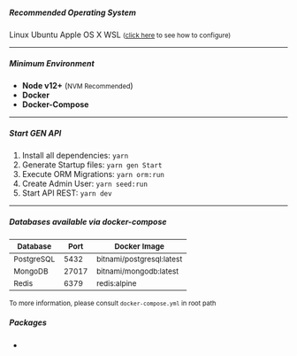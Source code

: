 ##### Recommended Operating System
  Linux Ubuntu
  Apple OS X
  WSL <small>([click here](http://google.com) to see how to configure)</small>

---

##### Minimum Environment
  * **Node v12+** (<small>NVM Recommended</small>)
  * **Docker**
  * **Docker-Compose**

---

##### Start GEN API

  1. Install all dependencies: `yarn`
  2. Generate Startup files: `yarn gen Start`
  3. Execute ORM Migrations: `yarn orm:run`
  4. Create Admin User: `yarn seed:run`
  5. Start API REST: `yarn dev`

---

##### Databases available via docker-compose

<small>Database  | <small>Port | <small>Docker Image
------------- | ------------- | -------------
<small>PostgreSQL</small>  | <small>5432 | <small>bitnami/postgresql:latest
<small>MongoDB  | <small>27017 | <small>bitnami/mongodb:latest
<small>Redis  | <small>6379 | <small>redis:alpine

<small>To more information, please consult `docker-compose.yml` in root path</small>

##### Packages
  * 

